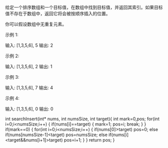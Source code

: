 给定一个排序数组和一个目标值，在数组中找到目标值，并返回其索引。如果目标值不存在于数组中，返回它将会被按顺序插入的位置。

你可以假设数组中无重复元素。

示例 1:

输入: [1,3,5,6], 5
输出: 2


示例 2:

输入: [1,3,5,6], 2
输出: 1


示例 3:

输入: [1,3,5,6], 7
输出: 4


示例 4:

输入: [1,3,5,6], 0
输出: 0

int searchInsert(int* nums, int numsSize, int target){
    int mark=0,pos;
    for(int i=0;i<numsSize;i++)
    {
        if(nums[i]==target)
        {
            mark=1;
            pos=i;
            break;
        }
    }
    if(mark==0)
    {
        for(int i=0;i<numsSize;i++)
        {
            if(nums[0]>target) pos=0;
            else if(nums[numsSize-1]<target) pos=numsSize;
            else if(nums[i]<target&&nums[i+1]>target) pos=i+1;
        }
    }
    return pos;
}

